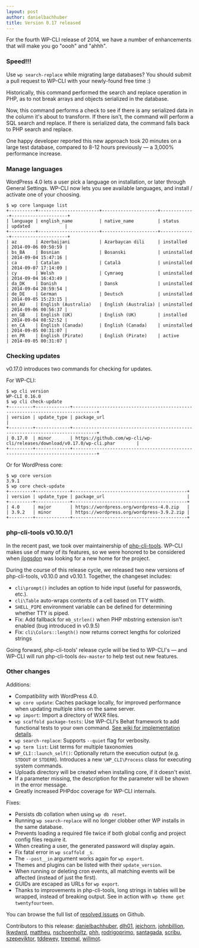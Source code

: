 ```yaml
---
layout: post
author: danielbachhuber
title: Version 0.17 released
---
```


For the fourth WP-CLI release of 2014, we have a number of enhancements that will make you go "oooh" and "ahhh".

### Speed!!!

Use `wp search-replace` while migrating large databases? You should submit a pull request to WP-CLI with your newly-found free time :)

Historically, this command performed the search and replace operation in PHP, as to not break arrays and objects serialized in the database.

Now, this command performs a check to see if there is any serialized data in the column it's about to transform. If there isn't, the command will perform a SQL search and replace. If there is serialized data, the command falls back to PHP search and replace.

One happy developer reported this new approach took 20 minutes on a large test database, compared to 8-12 hours previously — a 3,000% performance increase.

### Manage languages

WordPress 4.0 lets a user pick a language on installation, or later through General Settings. WP-CLI now lets you see available languages, and install / activate one of your choosing.

    $ wp core language list
    +----------+-----------------------+---------------------+-------------+---------------------+
    | language | english_name          | native_name         | status      | updated             |
    +----------+-----------------------+---------------------+-------------+---------------------+
    | az       | Azerbaijani           | Azərbaycan dili     | installed   | 2014-09-06 09:50:59 |
    | bs_BA    | Bosnian               | Bosanski            | uninstalled | 2014-09-04 15:47:16 |
    | ca       | Catalan               | Català              | uninstalled | 2014-09-07 17:14:09 |
    | cy       | Welsh                 | Cymraeg             | uninstalled | 2014-09-04 16:43:49 |
    | da_DK    | Danish                | Dansk               | uninstalled | 2014-09-04 20:59:54 |
    | de_DE    | German                | Deutsch             | uninstalled | 2014-09-05 15:23:15 |
    | en_AU    | English (Australia)   | English (Australia) | uninstalled | 2014-09-06 00:56:37 |
    | en_GB    | English (UK)          | English (UK)        | installed   | 2014-09-04 08:52:52 |
    | en_CA    | English (Canada)      | English (Canada)    | uninstalled | 2014-09-05 00:31:07 |
    | en_PR    | English (Pirate)      | English (Pirate)    | active      | 2014-09-05 00:31:07 |

### Checking updates

v0.17.0 introduces two commands for checking for updates.

For WP-CLI:

    $ wp cli version
    WP-CLI 0.16.0
    $ wp cli check-update
    +---------+-------------+-------------------------------------------------------------------------------+
    | version | update_type | package_url                                                                   |
    +---------+-------------+-------------------------------------------------------------------------------+
    | 0.17.0  | minor       | https://github.com/wp-cli/wp-cli/releases/download/v0.17.0/wp-cli.phar        |
    +---------+-------------+-------------------------------------------------------------------------------+

Or for WordPress core:

    $ wp core version
    3.9.1
    $ wp core check-update
    +---------+-------------+-------------------------------------------+
    | version | update_type | package_url                               |
    +---------+-------------+-------------------------------------------+
    | 4.0     | major       | https://wordpress.org/wordpress-4.0.zip   |
    | 3.9.2   | minor       | https://wordpress.org/wordpress-3.9.2.zip |
    +---------+-------------+-------------------------------------------+

### php-cli-tools v0.10.0/1

In the recent past, we took over maintainership of [php-cli-tools](https://github.com/wp-cli/php-cli-tools). WP-CLI makes use of many of its features, so we were honored to be considered when [jlogsdon](https://github.com/jlogsdon) was looking for a new home for the project.

During the course of this release cycle, we released two new versions of php-cli-tools, v0.10.0 and v0.10.1. Together, the changeset includes:

* `cli\prompt()` includes an option to hide input (useful for passwords, etc.).
* `cli\Table` auto-wraps contents of a cell based on TTY width.
* `SHELL_PIPE` environment variable can be defined for determining whether TTY is piped.
* Fix: Add fallback for `mb_strlen()` when PHP mbstring extension isn't enabled (bug introduced in v0.9.5)
* Fix: `cli\Colors::length()` now returns correct lengths for colorized strings

Going forward, php-cli-tools' release cycle will be tied to WP-CLI's — and WP-CLI will run php-cli-tools `dev-master` to help test out new features.

### Other changes

Additions:

* Compatibility with WordPress 4.0.
* `wp core update`: Caches package locally, for improved performance when updating multiple sites on the same server.
* `wp import`: Import a directory of WXR files.
* `wp scaffold package-tests`: Use WP-CLI's Behat framework to add functional tests to your own command. [See wiki for implementation details](https://github.com/wp-cli/wp-cli/wiki/Package-Functional-Tests).
* `wp search-replace`: Supports `--quiet` flag for verbosity.
* `wp term list`: List terms for multiple taxonomies
* `WP_CLI::launch_self()`: Optionally return the execution output (e.g. `STDOUT` or `STDERR`). Introduces a new `\WP_CLI\Process` class for executing system commands.
* Uploads directory will be created when installing core, if it doesn't exist.
* If a parameter missing, the description for the parameter will be shown in the error message.
* Greatly increased PHPdoc coverage for WP-CLI internals.

Fixes:

* Persists db collation when using `wp db reset`.
* Running `wp search-replace` will no longer clobber other WP installs in the same database.
* Prevents loading a required file twice if both global config and project config files require it.
* When creating a user, the generated password will display again.
* Fix fatal error in `wp scaffold _s`.
* The `--post__in` argument works again for `wp export`.
* Themes and plugins can be listed with their `update_version`.
* When running or deleting cron events, all matching events will be affected (instead of just the first).
* GUIDs are escaped as URLs for `wp export`.
* Thanks to improvements in php-cli-tools, long strings in tables will be wrapped, instead of breaking output. See in action with `wp theme get twentyfourteen`.

You can browse the full list of [resolved issues](https://github.com/wp-cli/wp-cli/issues?q=milestone%3A0.17.0+is%3Aclosed) on Github.

Contributors to this release: [danielbachhuber](https://github.com/danielbachhuber), [dlh01](https://github.com/dlh01), [jeichorn](https://github.com/jeichorn), [johnbillion](https://github.com/johnbillion), [lkwdwrd](https://github.com/lkwdwrd), [mattheu](https://github.com/mattheu), [nschoenholtz](https://github.com/nschoenholtz), [phh](https://github.com/phh), [rodrigoprimo](https://github.com/rodrigoprimo), [santagada](https://github.com/santagada), [scribu](https://github.com/scribu), [szepeviktor](https://github.com/szepeviktor), [tddewey](https://github.com/tddewey), [trepmal](https://github.com/trepmal), [willmot](https://github.com/willmot).
